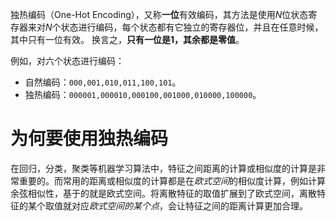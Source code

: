 独热编码（One-Hot Encoding），又称**一位**有效编码，其方法是使用$N$位状态寄存器来对$N$个状态进行编码，每个状态都有它独立的寄存器位，并且在任意时候，其中只有一位有效。
换言之，**只有一位是1，其余都是零值**。

例如，对六个状态进行编码：
- 自然编码：`000,001,010,011,100,101`。
- 独热编码：`000001,000010,000100,001000,010000,100000`。

# 为何要使用独热编码
在回归，分类，聚类等机器学习算法中，特征之间距离的计算或相似度的计算是非常重要的。而常用的距离或相似度的计算都是在*欧式空间*的相似度计算，例如计算余弦相似性，基于的就是欧式空间。将离散特征的取值扩展到了欧式空间，离散特征的某个取值就对应*欧式空间的某个点*，会让特征之间的距离计算更加合理。